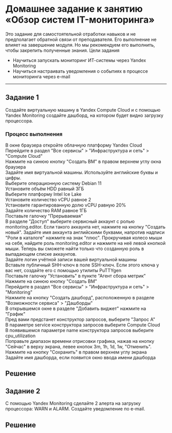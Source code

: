 # Домашнее задание к занятию «Обзор систем IT-мониторинга»  
Это задание для самостоятельной отработки навыков и не предполагает обратной связи от преподавателя. Его выполнение не влияет на завершение модуля. Но мы рекомендуем его выполнить, чтобы закрепить полученные знания.
Цели задания  
- Научиться запускать мониторинг ИТ-системы через Yandex Monitoring
- Научиться настраивать уведомления о событиях в процессе мониторинга через e-mail
---
## Задание 1
Создайте виртуальную машину в Yandex Compute Cloud и с помощью Yandex Monitoring создайте дашборд, на котором будет видно загрузку процессора.

### Процесс выполнения
В окне браузера откройте облачную платформу Yandex Cloud  
Перейдите в раздел "Все сервисы" > "Инфраструктура и сеть" > "Compute Cloud"  
Нажмите на синюю кнопку "Создать ВМ" в правом верхнем углу окна браузера  
Задайте имя виртуальной машины. Используйте английские буквы и цифры.  
Выберите операционную систему Debian 11  
Установите объём HDD равный 3ГБ  
Выберите платформу Intel Ice Lake  
Установите количество vCPU равное 2  
Установите гарантированную долю vCPU равную 20%  
Задайте количество RAM равное 1ГБ  
Поставьте галочку "Прерываемая"  
В разделе "Доступ" выберите сервисный аккаунт с ролью monitoring.editor. Если такого аккаунта нет, нажмите на кнопку "Создать новый". Задайте имя аккаунта английскими буквами, напротив надписи "Роли в каталоге" нажмите на знак "плюс". Прокручивая колесо мыши на себя, найдите роль monitoring.editor и нажмите на неё левой кнопкой мыши. Теперь вы сможете найти только что созданную роль в выпадающем списке аккаунтов.  
Задайте логин учётной записи вашей виртуальной машины  
Вставьте публичный SHH-ключ в поле SSH-ключ. Если этого ключа у вас нет, создайте его с помощью утилиты PuTTYgen  
Поставьте галочку "Установить" в пункте "Агент сбора метрик"  
Нажмите на синюю кнопку "Создать ВМ"  
Перейдите в раздел "Все сервисы" > "Инфраструктура и сеть" > "Monitoring"  
Нажмите на кнопку "Создать дашборд", расположенную в разделе "Возможности сервиса" > "Дашборды"  
В открывшемся окне в разделе "Добавить виджет" нажмите на "График"  
Пред вами предстанет конструктор запросов, выберите "Запрос А"  
В параметре service конструктора запросов выберите Compute Cloud  
В появившемся параметре name конструктора запросов выберите cpu_utilization  
Поправьте диапазон времени отрисовки графика, нажав на кнопку "Сейчас" в верху экрана, левее кнопок 3m, 1h, 1d, 1w, "Отменить".  
Нажмите на кнопку "Сохранить" в правом верхнем углу экрана  
Задайте имя дашборда, если появится окно ввода имени дашборда  

## Решение

## Задание 2
С помощью Yandex Monitoring сделайте 2 алерта на загрузку процессора: WARN и ALARM. Создайте уведомление по e-mail.  

## Решение
